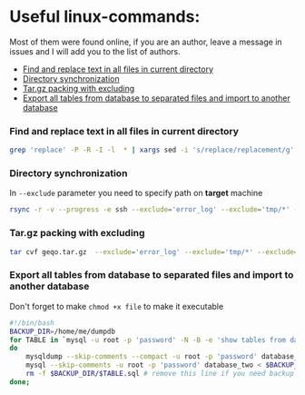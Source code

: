 
# Useful linux-commands:
Most of them were found online, if you are an author, leave a message in issues and I will add you to the list of authors.

 - [Find and replace text in all files in current directory ](#find-and-replace-text-in-all-files-in-current-directory)
 - [Directory synchronization](#directory-synchronization)
 - [Tar.gz packing with excluding](#tar.gz-packing-with-excluding)
 - [Export all tables from database to separated files and import to another database](#export-all-tables-from-database-to-separated-files-and-import-to-another-database)

### Find and replace text in all files in current directory 
```bash
grep 'replace' -P -R -I -l  * | xargs sed -i 's/replace/replacement/g'
```

### Directory synchronization
In `--exclude` parameter you need to specify path on **target** machine
```bash
rsync -r -v --progress -e ssh --exclude='error_log' --exclude='tmp/*' --exclude='media/*' --exclude='*.zip' --exclude='*.pdf' --exclude='*.swf' /home/me/public_html/ me@geqo.space:/home/me/public_html/geqo.space/  
```

### Tar.gz packing with excluding
```bash
tar cvf geqo.tar.gz  --exclude='error_log' --exclude='tmp/*' --exclude='media/*' --exclude='*.zip' --exclude='*.pdf' --exclude='*.swf' ./  
```

### Export all tables from database to separated files and import to another database
Don't forget to make `chmod +x file` to make it executable
```bash
#!/bin/bash
BACKUP_DIR=/home/me/dumpdb
for TABLE in `mysql -u root -p 'password' -N -B -e 'show tables from database_one'`;
do
    mysqldump --skip-comments --compact -u root -p 'password' database_one $TABLE > $BACKUP_DIR/$TABLE.sql
    mysql --skip-comments -u root -p 'password' database_two < $BACKUP_DIR/$TABLE.sql # remove this line if you don't need import 
    rm -f $BACKUP_DIR/$TABLE.sql # remove this line if you need backup
done;
```
